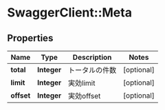 # SwaggerClient::Meta

## Properties
Name | Type | Description | Notes
------------ | ------------- | ------------- | -------------
**total** | **Integer** | トータルの件数 | [optional] 
**limit** | **Integer** | 実効limit | [optional] 
**offset** | **Integer** | 実効offset | [optional] 


